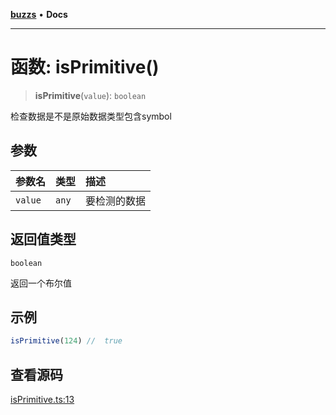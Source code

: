 [**buzzs**](../README.md) • **Docs**

***

# 函数: isPrimitive()

> **isPrimitive**(`value`): `boolean`

检查数据是不是原始数据类型包含symbol

## 参数

| 参数名 | 类型 | 描述 |
| :------ | :------ | :------ |
| `value` | `any` | 要检测的数据 |

## 返回值类型

`boolean`

返回一个布尔值

## 示例

```ts
isPrimitive(124) //  true
```

## 查看源码

[isPrimitive.ts:13](https://github.com/Leexiaop/buzz/blob/1bf6be662b62c3cc29c31979dd4941f9cefb5af2/src/isPrimitive.ts#L13)
